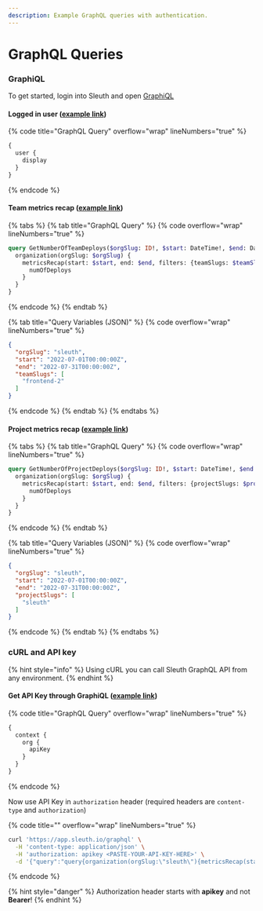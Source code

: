 ```yaml
---
description: Example GraphQL queries with authentication.
---
```


# GraphQL Queries

### GraphiQL

To get started, login into Sleuth and open [GraphiQL](https://app.sleuth.io/graphql)

#### Logged in user ([example link](https://app.sleuth.io/graphql#query=%7B%0A%20%20user%20%7B%0A%20%20%20%20display%0A%20%20%7D%0A%7D))

{% code title="GraphQL Query" overflow="wrap" lineNumbers="true" %}
```graphql
{
  user {
    display
  }
}
```
{% endcode %}

#### Team metrics recap ([example link](https://app.sleuth.io/graphql#query=query%20GetNumberOfTeamDeploys\(%24orgSlug%3A%20ID!%2C%20%24start%3A%20DateTime!%2C%20%24end%3A%20DateTime!%2C%20%24teamSlugs%3A%20%5BID%5D\)%20%7B%0A%20%20organization\(orgSlug%3A%20%24orgSlug\)%20%7B%0A%20%20%20%20metricsRecap\(start%3A%20%24start%2C%20end%3A%20%24end%2C%20filters%3A%20%7BteamSlugs%3A%20%24teamSlugs%7D\)%20%7B%0A%20%20%20%20%20%20numOfDeploys%0A%20%20%20%20%7D%0A%20%20%7D%0A%7D%0A\&operationName=GetNumberOfTeamDeploys\&variables=%7B%0A%20%20%22orgSlug%22%3A%20%22sleuth%22%2C%0A%20%20%22start%22%3A%20%222022-07-01T00%3A00%3A00Z%22%2C%0A%20%20%22end%22%3A%20%222022-07-31T00%3A00%3A00Z%22%2C%0A%20%20%22teamSlugs%22%3A%20%5B%0A%20%20%20%20%22frontend-2%22%0A%20%20%5D%0A%7D))

{% tabs %}
{% tab title="GraphQL Query" %}
{% code overflow="wrap" lineNumbers="true" %}
```graphql
query GetNumberOfTeamDeploys($orgSlug: ID!, $start: DateTime!, $end: DateTime!, $teamSlugs: [ID]) {
  organization(orgSlug: $orgSlug) {
    metricsRecap(start: $start, end: $end, filters: {teamSlugs: $teamSlugs}) {
      numOfDeploys
    }
  }
}
```
{% endcode %}
{% endtab %}

{% tab title="Query Variables (JSON)" %}
{% code overflow="wrap" lineNumbers="true" %}
```json
{
  "orgSlug": "sleuth",
  "start": "2022-07-01T00:00:00Z",
  "end": "2022-07-31T00:00:00Z",
  "teamSlugs": [
    "frontend-2"
  ]
}
```
{% endcode %}
{% endtab %}
{% endtabs %}

#### Project metrics recap ([example link](https://app.sleuth.io/graphql#query=query%20GetNumberOfProjectDeploys\(%24orgSlug%3A%20ID!%2C%20%24start%3A%20DateTime!%2C%20%24end%3A%20DateTime!%2C%20%24projectSlugs%3A%20%5BID%5D\)%20%7B%0A%20%20organization\(orgSlug%3A%20%24orgSlug\)%20%7B%0A%20%20%20%20metricsRecap\(start%3A%20%24start%2C%20end%3A%20%24end%2C%20filters%3A%20%7BprojectSlugs%3A%20%24projectSlugs%7D\)%20%7B%0A%20%20%20%20%20%20numOfDeploys%0A%20%20%20%20%7D%0A%20%20%7D%0A%7D%0A\&operationName=GetNumberOfProjectDeploys\&variables=%7B%0A%20%20%22orgSlug%22%3A%20%22sleuth%22%2C%0A%20%20%22start%22%3A%20%222022-07-01T00%3A00%3A00Z%22%2C%0A%20%20%22end%22%3A%20%222022-07-31T00%3A00%3A00Z%22%2C%0A%20%20%22projectSlugs%22%3A%20%5B%0A%20%20%20%20%22sleuth%22%0A%20%20%5D%0A%7D))

{% tabs %}
{% tab title="GraphQL Query" %}
{% code overflow="wrap" lineNumbers="true" %}
```graphql
query GetNumberOfProjectDeploys($orgSlug: ID!, $start: DateTime!, $end: DateTime!, $projectSlugs: [ID]) {
  organization(orgSlug: $orgSlug) {
    metricsRecap(start: $start, end: $end, filters: {projectSlugs: $projectSlugs}) {
      numOfDeploys
    }
  }
}
```
{% endcode %}
{% endtab %}

{% tab title="Query Variables (JSON)" %}
{% code overflow="wrap" lineNumbers="true" %}
```json
{
  "orgSlug": "sleuth",
  "start": "2022-07-01T00:00:00Z",
  "end": "2022-07-31T00:00:00Z",
  "projectSlugs": [
    "sleuth"
  ]
}
```
{% endcode %}
{% endtab %}
{% endtabs %}

### cURL and API key

{% hint style="info" %}
Using cURL you can call Sleuth GraphQL API from any environment.
{% endhint %}

#### Get API Key through GraphiQL ([example link](https://app.sleuth.io/graphql#query=%7B%0A%20%20context%20%7B%0A%20%20%20%20org%20%7B%0A%20%20%20%20%20%20apiKey%0A%20%20%20%20%7D%0A%20%20%7D%0A%7D\&variables=))

{% code title="GraphQL Query" overflow="wrap" lineNumbers="true" %}
```graphql
{
  context {
    org {
      apiKey
    }
  }
}
```
{% endcode %}

Now use API Key in `authorization` header (required headers are `content-type` and `authorization`)

{% code title="" overflow="wrap" lineNumbers="true" %}
```bash
curl 'https://app.sleuth.io/graphql' \
  -H 'content-type: application/json' \
  -H 'authorization: apikey <PASTE-YOUR-API-KEY-HERE>' \
  -d '{"query":"query{organization(orgSlug:\"sleuth\"){metricsRecap(start:\"2022-07-01T00:00:00Z\",end:\"2022-07-31T00:00:00Z\",filters:{teamSlugs:\"frontend-2\"}){numOfDeploys}}}"}'
```
{% endcode %}

{% hint style="danger" %}
Authorization header starts with **apikey** and not **Bearer**!
{% endhint %}
